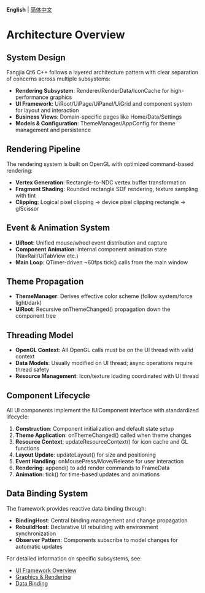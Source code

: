 **English** | [简体中文](../../doc.zh-cn/architecture/overview.md)

# Architecture Overview

## System Design

Fangjia Qt6 C++ follows a layered architecture pattern with clear separation of concerns across multiple subsystems:

- **Rendering Subsystem**: Renderer/RenderData/IconCache for high-performance graphics
- **UI Framework**: UiRoot/UiPage/UiPanel/UiGrid and component system for layout and interaction
- **Business Views**: Domain-specific pages like Home/Data/Settings
- **Models & Configuration**: ThemeManager/AppConfig for theme management and persistence

## Rendering Pipeline

The rendering system is built on OpenGL with optimized command-based rendering:

- **Vertex Generation**: Rectangle-to-NDC vertex buffer transformation
- **Fragment Shading**: Rounded rectangle SDF rendering, texture sampling with tint
- **Clipping**: Logical pixel clipping → device pixel clipping rectangle → glScissor

## Event & Animation System

- **UiRoot**: Unified mouse/wheel event distribution and capture
- **Component Animation**: Internal component animation state (NavRail/UiTabView etc.)
- **Main Loop**: QTimer-driven ~60fps tick() calls from the main window

## Theme Propagation

- **ThemeManager**: Derives effective color scheme (follow system/force light/dark)
- **UiRoot**: Recursive onThemeChanged() propagation down the component tree

## Threading Model

- **OpenGL Context**: All OpenGL calls must be on the UI thread with valid context
- **Data Models**: Usually modified on UI thread; async operations require thread safety
- **Resource Management**: Icon/texture loading coordinated with UI thread

## Component Lifecycle

All UI components implement the IUiComponent interface with standardized lifecycle:

1. **Construction**: Component initialization and default state setup
2. **Theme Application**: onThemeChanged() called when theme changes
3. **Resource Context**: updateResourceContext() for icon cache and GL functions
4. **Layout Update**: updateLayout() for size and positioning
5. **Event Handling**: onMousePress/Move/Release for user interaction
6. **Rendering**: append() to add render commands to FrameData
7. **Animation**: tick() for time-based updates and animations

## Data Binding System

The framework provides reactive data binding through:

- **BindingHost**: Central binding management and change propagation
- **RebuildHost**: Declarative UI rebuilding with environment synchronization
- **Observer Pattern**: Components subscribe to model changes for automatic updates

For detailed information on specific subsystems, see:
- [UI Framework Overview](../presentation/ui-framework/overview.md)
- [Graphics & Rendering](../infrastructure/gfx.md)
- [Data Binding](../presentation/binding.md)